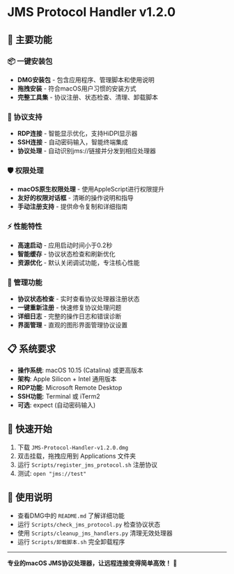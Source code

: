 # JMS Protocol Handler v1.2.0

## 🚀 主要功能

### 📦 一键安装包
- **DMG安装包** - 包含应用程序、管理脚本和使用说明
- **拖拽安装** - 符合macOS用户习惯的安装方式
- **完整工具集** - 协议注册、状态检查、清理、卸载脚本

### 🔗 协议支持
- **RDP连接** - 智能显示优化，支持HiDPI显示器
- **SSH连接** - 自动密码输入，智能终端集成
- **协议处理** - 自动识别jms://链接并分发到相应处理器

### 🛡️ 权限处理
- **macOS原生权限处理** - 使用AppleScript进行权限提升
- **友好的权限对话框** - 清晰的操作说明和指导
- **手动注册支持** - 提供命令复制和详细指南

### ⚡ 性能特性
- **高速启动** - 应用启动时间小于0.2秒
- **智能缓存** - 协议状态检查和刷新优化
- **资源优化** - 默认关闭调试功能，专注核心性能

### 🎯 管理功能
- **协议状态检查** - 实时查看协议处理器注册状态
- **一键重新注册** - 快速修复协议处理问题
- **详细日志** - 完整的操作日志和错误诊断
- **界面管理** - 直观的图形界面管理协议设置

## 📋 系统要求
- **操作系统**: macOS 10.15 (Catalina) 或更高版本
- **架构**: Apple Silicon + Intel 通用版本
- **RDP功能**: Microsoft Remote Desktop
- **SSH功能**: Terminal 或 iTerm2
- **可选**: expect (自动密码输入)

## 🚀 快速开始
1. 下载 `JMS-Protocol-Handler-v1.2.0.dmg`
2. 双击挂载，拖拽应用到 Applications 文件夹
3. 运行 `Scripts/register_jms_protocol.sh` 注册协议
4. 测试: `open "jms://test"`

## 📖 使用说明
- 查看DMG中的 `README.md` 了解详细功能
- 运行 `Scripts/check_jms_protocol.py` 检查协议状态
- 使用 `Scripts/cleanup_jms_handlers.py` 清理无效处理器
- 运行 `Scripts/卸载脚本.sh` 完全卸载程序

---
**专业的macOS JMS协议处理器，让远程连接变得简单高效！** 🚀
